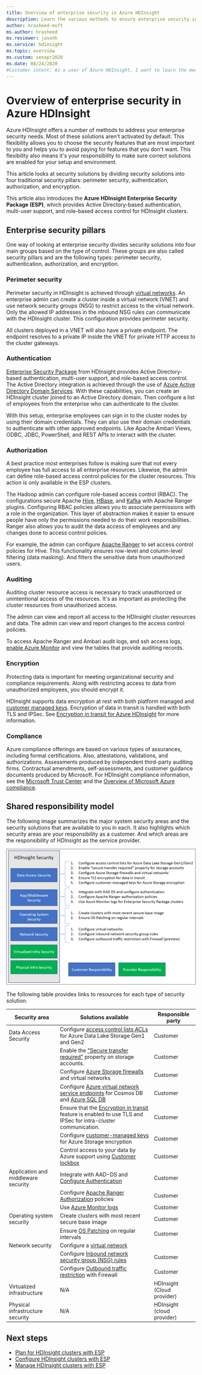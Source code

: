 ```yaml
---
title: Overview of enterprise security in Azure HDInsight
description: Learn the various methods to ensure enterprise security in Azure HDInsight.
author: hrasheed-msft
ms.author: hrasheed
ms.reviewer: jasonh
ms.service: hdinsight
ms.topic: overview
ms.custom: seoapr2020
ms.date: 08/24/2020
#Customer intent: As a user of Azure HDInsight, I want to learn the means that Azure HDInsight offers to ensure security for the enterprise.
---
```


# Overview of enterprise security in Azure HDInsight

Azure HDInsight offers a number of methods to address your enterprise security needs. Most of these solutions aren't activated by default. This flexibility allows you to choose the security features that are most important to you and helps you to avoid paying for features that you don't want. This flexibility also means it's your responsibility to make sure correct solutions are enabled for your setup and environment.

This article looks at security solutions by dividing security solutions into four traditional security pillars: perimeter security, authentication, authorization, and encryption.

This article also introduces the **Azure HDInsight Enterprise Security Package (ESP)**, which provides Active Directory-based authentication, multi-user support, and role-based access control for HDInsight clusters.

## Enterprise security pillars

One way of looking at enterprise security divides security solutions into four main groups based on the type of control. These groups are also called security pillars and are the following types: perimeter security, authentication, authorization, and encryption.

### Perimeter security

Perimeter security in HDInsight is achieved through [virtual networks](../hdinsight-plan-virtual-network-deployment.md). An enterprise admin can create a cluster inside a virtual network (VNET) and use network security groups (NSG) to restrict access to the virtual network. Only the allowed IP addresses in the inbound NSG rules can communicate with the HDInsight cluster. This configuration provides perimeter security.

All clusters deployed in a VNET will also have a private endpoint. The endpoint resolves to a private IP inside the VNET for private HTTP access to the cluster gateways.

### Authentication

[Enterprise Security Package](apache-domain-joined-architecture.md) from HDInsight provides Active Directory-based authentication, multi-user support, and role-based access control. The Active Directory integration is achieved through the use of [Azure Active Directory Domain Services](../../active-directory-domain-services/overview.md). With these capabilities, you can create an HDInsight cluster joined to an Active Directory domain. Then configure a list of employees from the enterprise who can authenticate to the cluster.

With this setup, enterprise employees can sign in to the cluster nodes by using their domain credentials. They can also use their domain credentials to authenticate with other approved endpoints. Like Apache Ambari Views, ODBC, JDBC, PowerShell, and REST APIs to interact with the cluster.

### Authorization

A best practice most enterprises follow is making sure that not every employee has full access to all enterprise resources. Likewise, the admin can define role-based access control policies for the cluster resources. This action is only available in the ESP clusters.

The Hadoop admin can configure role-based access control (RBAC). The configurations secure Apache [Hive](apache-domain-joined-run-hive.md), [HBase](apache-domain-joined-run-hbase.md), and [Kafka](apache-domain-joined-run-kafka.md) with Apache Ranger plugins. Configuring RBAC policies allows you to associate permissions with a role in the organization. This layer of abstraction makes it easier to ensure people have only the permissions needed to do their work responsibilities. Ranger also allows you to audit the data access of employees and any changes done to access control policies.

For example, the admin can configure [Apache Ranger](https://ranger.apache.org/) to set access control policies for Hive. This functionality ensures row-level and column-level filtering (data masking). And filters the sensitive data from unauthorized users.

### Auditing

Auditing cluster resource access is necessary to track unauthorized or unintentional access of the resources. It's as important as protecting the cluster resources from unauthorized access.

The admin can view and report all access to the HDInsight cluster resources and data. The admin can view and report changes to the access control policies.

To access Apache Ranger and Ambari audit logs, and ssh access logs, [enable Azure Monitor](../hdinsight-hadoop-oms-log-analytics-tutorial.md#cluster-auditing) and view the tables that provide auditing records.

### Encryption

Protecting data is important for meeting organizational security and compliance requirements. Along with restricting access to data from unauthorized employees, you should encrypt it.

HDInsight supports data encryption at rest with both platform managed and [customer managed keys](../disk-encryption.md). Encryption of data in transit is handled with both TLS and IPSec. See [Encryption in transit for Azure HDInsight](encryption-in-transit.md) for more information.

### Compliance

Azure compliance offerings are based on various types of assurances, including formal certifications. Also, attestations, validations, and authorizations. Assessments produced by independent third-party auditing firms. Contractual amendments, self-assessments, and customer guidance documents produced by Microsoft. For HDInsight compliance information, see the [Microsoft Trust Center](https://www.microsoft.com/trust-center) and the [Overview of Microsoft Azure compliance](https://gallery.technet.microsoft.com/Overview-of-Azure-c1be3942).

## Shared responsibility model

The following image summarizes the major system security areas and the security solutions that are available to you in each. It also highlights which security areas are your responsibility as a customer. And which areas are the responsibility of HDInsight as the service provider.

![HDInsight shared responsibilities diagram](./media/hdinsight-security-overview/hdinsight-shared-responsibility.png)

The following table provides links to resources for each type of security solution.

| Security area | Solutions available | Responsible party |
|---|---|---|
| Data Access Security | Configure [access control lists ACLs](../../storage/blobs/data-lake-storage-access-control.md) for Azure Data Lake Storage Gen1 and Gen2  | Customer |
|  | Enable the ["Secure transfer required"](../../storage/common/storage-require-secure-transfer.md) property on storage accounts. | Customer |
|  | Configure [Azure Storage firewalls](../../storage/common/storage-network-security.md) and virtual networks | Customer |
|  | Configure [Azure virtual network service endpoints](https://docs.microsoft.com/azure/virtual-network/virtual-network-service-endpoints-overview) for Cosmos DB and [Azure SQL DB](https://docs.microsoft.com/azure/sql-database/sql-database-vnet-service-endpoint-rule-overview) | Customer |
|  | Ensure that the [Encryption in transit](./encryption-in-transit.md) feature is enabled to use TLS and IPSec for intra-cluster communication. | Customer |
|  | Configure [customer-managed keys](../../storage/common/storage-encryption-keys-portal.md) for Azure Storage encryption | Customer |
|  | Control access to your data by Azure support using [Customer lockbox](https://docs.microsoft.com/azure/security/fundamentals/customer-lockbox-overview) | Customer |
| Application and middleware security | Integrate with AAD-DS and [Configure Authentication](apache-domain-joined-configure-using-azure-adds.md) | Customer |
|  | Configure [Apache Ranger Authorization](apache-domain-joined-run-hive.md) policies | Customer |
|  | Use [Azure Monitor logs](../hdinsight-hadoop-oms-log-analytics-tutorial.md) | Customer |
| Operating system security | Create clusters with most recent secure base image | Customer |
|  | Ensure [OS Patching](../hdinsight-os-patching.md) on regular intervals | Customer |
| Network security | Configure a [virtual network](../hdinsight-plan-virtual-network-deployment.md) |
|  | Configure [Inbound network security group (NSG) rules](../control-network-traffic.md) | Customer |
|  | Configure [Outbound traffic restriction](../hdinsight-restrict-outbound-traffic.md) with Firewall | Customer |
| Virtualized infrastructure | N/A | HDInsight (Cloud provider) |
| Physical infrastructure security | N/A | HDInsight (cloud provider) |

## Next steps

* [Plan for HDInsight clusters with ESP](apache-domain-joined-architecture.md)
* [Configure HDInsight clusters with ESP](apache-domain-joined-configure.md)
* [Manage HDInsight clusters with ESP](apache-domain-joined-manage.md)
